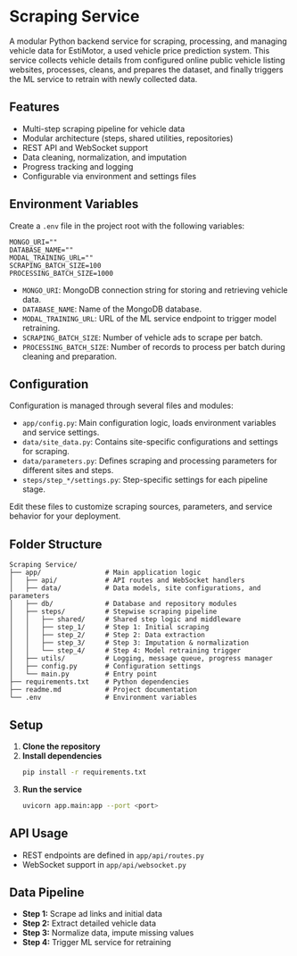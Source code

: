 # Scraping Service

A modular Python backend service for scraping, processing, and managing vehicle data for EstiMotor, a used vehicle price prediction system. This service collects vehicle details from configured online public vehicle listing websites, processes, cleans, and prepares the dataset, and finally triggers the ML service to retrain with newly collected data.

## Features
- Multi-step scraping pipeline for vehicle data
- Modular architecture (steps, shared utilities, repositories)
- REST API and WebSocket support
- Data cleaning, normalization, and imputation
- Progress tracking and logging
- Configurable via environment and settings files

## Environment Variables
Create a `.env` file in the project root with the following variables:
```env
MONGO_URI=""
DATABASE_NAME=""
MODAL_TRAINING_URL=""
SCRAPING_BATCH_SIZE=100
PROCESSING_BATCH_SIZE=1000
```
- `MONGO_URI`: MongoDB connection string for storing and retrieving vehicle data.
- `DATABASE_NAME`: Name of the MongoDB database.
- `MODAL_TRAINING_URL`: URL of the ML service endpoint to trigger model retraining.
- `SCRAPING_BATCH_SIZE`: Number of vehicle ads to scrape per batch.
- `PROCESSING_BATCH_SIZE`: Number of records to process per batch during cleaning and preparation.

## Configuration
Configuration is managed through several files and modules:
- `app/config.py`: Main configuration logic, loads environment variables and service settings.
- `data/site_data.py`: Contains site-specific configurations and settings for scraping.
- `data/parameters.py`: Defines scraping and processing parameters for different sites and steps.
- `steps/step_*/settings.py`: Step-specific settings for each pipeline stage.

Edit these files to customize scraping sources, parameters, and service behavior for your deployment.

## Folder Structure
```
Scraping Service/
├── app/                # Main application logic
│   ├── api/            # API routes and WebSocket handlers
│   ├── data/           # Data models, site configurations, and parameters
│   ├── db/             # Database and repository modules
│   ├── steps/          # Stepwise scraping pipeline
│   │   ├── shared/     # Shared step logic and middleware
│   │   ├── step_1/     # Step 1: Initial scraping
│   │   ├── step_2/     # Step 2: Data extraction
│   │   ├── step_3/     # Step 3: Imputation & normalization
│   │   └── step_4/     # Step 4: Model retraining trigger
│   ├── utils/          # Logging, message queue, progress manager
│   ├── config.py       # Configuration settings
│   └── main.py         # Entry point
├── requirements.txt    # Python dependencies
├── readme.md           # Project documentation
└── .env                # Environment variables
```

## Setup
1. **Clone the repository**
2. **Install dependencies**
   ```bash
   pip install -r requirements.txt
   ```
3. **Run the service**
   ```bash
   uvicorn app.main:app --port <port>
   ```

## API Usage
- REST endpoints are defined in `app/api/routes.py`
- WebSocket support in `app/api/websocket.py`

## Data Pipeline
- **Step 1:** Scrape ad links and initial data
- **Step 2:** Extract detailed vehicle data
- **Step 3:** Normalize data, impute missing values
- **Step 4:** Trigger ML service for retraining

